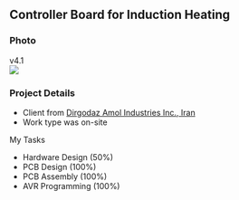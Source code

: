 ## Controller Board for Induction Heating

### Photo
v4.1  
![](https://s32.picofile.com/file/8478124050/v4_1.jpg)

### Project Details
- Client from [Dirgodaz Amol Industries Inc., Iran](https://dirgodazamol.com/en/)
- Work type was on-site

My Tasks  
- Hardware Design (50%)
- PCB Design (100%)
- PCB Assembly (100%)
- AVR Programming (100%)
